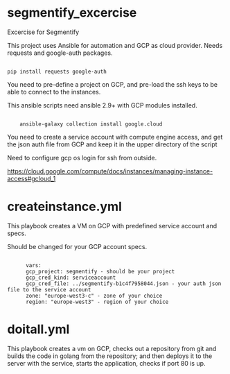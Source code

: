 # segmentify_excercise
Excercise for Segmentify


This project uses Ansible for automation and GCP as cloud provider. Needs requests and google-auth packages. 

<code>
pip install requests google-auth
</code>

You need to pre-define a project on GCP, and pre-load the ssh keys to be able to connect to the instances.

This ansible scripts need ansible 2.9+ with GCP modules installed.

<code>
	ansible-galaxy collection install google.cloud
</code>

You need to create a service account with compute engine access, and get the json auth file from GCP and keep it in the upper directory of the script


Need to configure gcp os login for ssh from outside.

https://cloud.google.com/compute/docs/instances/managing-instance-access#gcloud_1

# createinstance.yml

This playbook creates a VM on GCP with predefined service account and specs.

Should be changed for your GCP account specs.


<code>
	  vars:
      gcp_project: segmentify - should be your project
      gcp_cred_kind: serviceaccount
      gcp_cred_file: ../segmentify-b1c4f7958044.json - your auth json file to the service account
      zone: "europe-west3-c" - zone of your choice
      region: "europe-west3" - region of your choice
</code>


# doitall.yml

This playbook creates a vm on GCP, checks out a repository from git and builds the code in golang from the repository; and then deploys it to the server with the service, starts the application, checks if port 80 is up.

